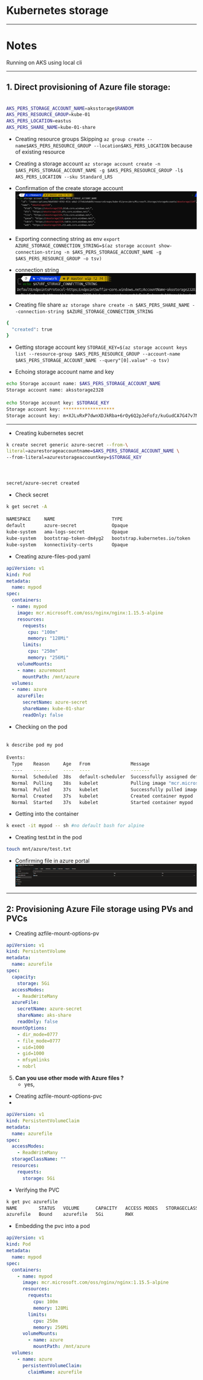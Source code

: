 

# Kubernetes storage

---


# Notes

Running on AKS using local cli 


---


## 1. Direct provisioning of Azure file storage:

```bash

AKS_PERS_STORAGE_ACCOUNT_NAME=aksstorage$RANDOM
AKS_PERS_RESOURCE_GROUP=kube-01
AKS_PERS_LOCATION=eastus
AKS_PERS_SHARE_NAME=kube-01-share

```

- Creating resource groups
Skipping `az group create --name$AKS_PERS_RESOURCE_GROUP --location$AKS_PERS_LOCATION` because of existing resource 


- Creating a storage account
  `az storage account create -n $AKS_PERS_STORAGE_ACCOUNT_NAME -g $AKS_PERS_RESOURCE_GROUP -l$ AKS_PERS_LOCATION --sku Standard_LRS`

- Confirmation of the create storage account
![storage-confirm](img/storage-1.png)


- Exporting connecting string as env
`export AZURE_STORAGE_CONNECTION_STRING=$(az storage account show-connection-string -n $AKS_PERS_STORAGE_ACCOUNT_NAME -g $AKS_PERS_RESOURCE_GROUP -o tsv)`


- connection string
![string](img/storage-2.png)

- Creating file share `az storage share create -n $AKS_PERS_SHARE_NAME --connection-string $AZURE_STORAGE_CONNECTION_STRING`

```bash
{
  "created": true
}
```


- Getting storage account key `STORAGE_KEY=$(az storage account keys list --resource-group $AKS_PERS_RESOURCE_GROUP --account-name $AKS_PERS_STORAGE_ACCOUNT_NAME --query"[0].value" -o tsv)`


- Echoing storage account name and key
```bash
echo Storage account name: $AKS_PERS_STORAGE_ACCOUNT_NAME
Storage account name: aksstorage2328

echo Storage account key: $STORAGE_KEY
Storage account key: *******************
Storage account key: m+XJLvRxP7dwnXDJkRba+6rOy6Q2pJeFofz/kuGudCA7G47v7MLbcY0ed/GhBPWE9cgf3W00E562+AStJeu3/Q==
```

---

- Creating kubernetes secret 
```bash
k create secret generic azure-secret --from-\
literal=azurestorageaccountname=$AKS_PERS_STORAGE_ACCOUNT_NAME \
--from-literal=azurestorageaccountkey=$STORAGE_KEY



secret/azure-secret created

```


- Check secret
```bash
k get secret -A

NAMESPACE     NAME                     TYPE                            DATA   AGE
default       azure-secret             Opaque                          2      2m18s
kube-system   ama-logs-secret          Opaque                          2      5d18h
kube-system   bootstrap-token-dm4yg2   bootstrap.kubernetes.io/token   4      5d18h
kube-system   konnectivity-certs       Opaque                          3      5d18h
```


- Creating azure-files-pod.yaml
```yaml
apiVersion: v1
kind: Pod
metadata:
  name: mypod
spec:
  containers:
  - name: mypod
    image: mcr.microsoft.com/oss/nginx/nginx:1.15.5-alpine
    resources:
      requests:
        cpu: "100m"
        memory: "128Mi"
      limits:
        cpu: "250m"
        memory: "256Mi"
    volumeMounts:
    - name: azuremount
      mountPath: /mnt/azure
  volumes:
  - name: azure
    azureFile:
      secretName: azure-secret
      shareName: kube-01-shar
      readOnly: false
```



- Checking on the pod
```bash

k describe pod my pod

Events:
  Type    Reason     Age   From               Message
  ----    ------     ----  ----               -------
  Normal  Scheduled  38s   default-scheduler  Successfully assigned default/mypod to aks-agentpool-41905252-vmss000009
  Normal  Pulling    38s   kubelet            Pulling image "mcr.microsoft.com/oss/nginx/nginx:1.15.5-alpine"
  Normal  Pulled     37s   kubelet            Successfully pulled image "mcr.microsoft.com/oss/nginx/nginx:1.15.5-alpine" in 909.269306ms
  Normal  Created    37s   kubelet            Created container mypod
  Normal  Started    37s   kubelet            Started container mypod

  ```


  - Getting into the container
```bash
k exect -it mypod -- sh #no default bash for alpine
```


- Creating test.txt in the pod
```sh
touch mnt/azure/test.txt
```

- Confirming file in azure portal
![test.txt](img/storage-3.png)

---

## 2: Provisioning Azure File storage using PVs and PVCs

- Creating azfile-mount-options-pv
```yaml
apiVersion: v1
kind: PersistentVolume
metadata:
  name: azurefile
spec:
  capacity:
    storage: 5Gi
  accessModes:
    - ReadWriteMany
  azureFile:
    secretName: azure-secret
    shareName: aks-share
    readOnly: false
  mountOptions:
    - dir_mode=0777
    - file_mode=0777
    - uid=1000
    - gid=1000
    - mfsymlinks
    - nobrl
```

5. **Can you use other mode with Azure files ?**
    - yes, 


- Creating azfile-mount-options-pvc
- 
```yaml
apiVersion: v1
kind: PersistentVolumeClaim
metadata:
  name: azurefile
spec:
  accessModes:
    - ReadWriteMany
  storageClassName: ""
  resources:
    requests:
      storage: 5Gi
```


- Verifying the PVC
```bash
k get pvc azurefile
NAME        STATUS   VOLUME      CAPACITY   ACCESS MODES   STORAGECLASS   AGE
azurefile   Bound    azurefile   5Gi        RWX                           14s
```


- Embedding the pvc into a pod
```yaml
apiVersion: v1
kind: Pod
metadata:
  name: mypod
spec:
  containers:
    - name: mypod
      image: mcr.microsoft.com/oss/nginx/nginx:1.15.5-alpine
      resources:
        requests:
          cpu: 100m
          memory: 128Mi
        limits:
          cpu: 250m
          memory: 256Mi
      volumeMounts:
        - name: azure
          mountPath: /mnt/azure
  volumes:
    - name: azure
      persistentVolumeClaim:
        claimName: azurefile


```
